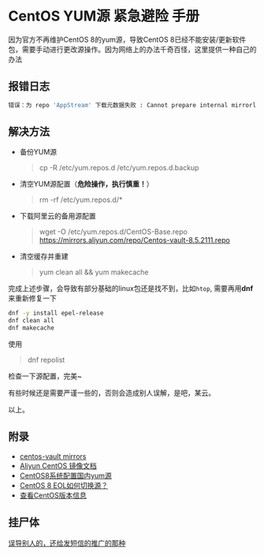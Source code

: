 # CentOS YUM源 紧急避险 手册

因为官方不再维护CentOS 8的yum源，导致CentOS 8已经不能安装/更新软件包，需要手动进行更改源操作。因为网络上的办法千奇百怪，这里提供一种自己的办法

## 报错日志

```bash
错误：为 repo 'AppStream' 下载元数据失败 : Cannot prepare internal mirrorlist: No URLs in mirrorlist
```

## 解决方法

- 备份YUM源
	> cp -R /etc/yum.repos.d /etc/yum.repos.d.backup
- 清空YUM源配置（**危险操作，执行慎重！**）
	> rm -rf /etc/yum.repos.d/* 
- 下载阿里云的备用源配置
	> wget -O /etc/yum.repos.d/CentOS-Base.repo https://mirrors.aliyun.com/repo/Centos-vault-8.5.2111.repo
- 清空缓存并重建
	> yum clean all && yum makecache

完成上述步骤，会导致有部分基础的linux包还是找不到，比如`htop`, 需要再用**dnf**来重新修复一下

```bash
dnf -y install epel-release
dnf clean all
dnf makecache
```

使用

> dnf repolist

检查一下源配置，完美~

有些时候还是需要严谨一些的，否则会造成别人误解，是吧，某云。

以上。

## 附录

- [centos-vault mirrors](https://mirrors.aliyun.com/centos-vault/8.5.2111/BaseOS/x86_64/os/)
- [Aliyun CentOS 镜像文档](https://mirrors.aliyun.com/repo/Centos-vault-8.5.2111.repo)
- [CentOS8系统配置国内yum源](https://blog.csdn.net/turbock/article/details/111033892)
- [CentOS 8 EOL如何切换源？](https://help.aliyun.com/document_detail/405635.html)
- [查看CentOS版本信息](https://blog.csdn.net/benben0729/article/details/81873422)

## 挂尸体

[误导别人的，还给发短信的推广的那种](https://developer.aliyun.com/mirror/centos?&msctype=sms&mscareaid=cn&mscsiteid=cn&mscmsgid=8900122022301582729&&spm=a2c4i.26787838.zh-cnc.1&utm_content=g_1000323853&short_name=f1.K7EXZ)